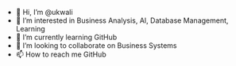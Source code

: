 - 👋 Hi, I’m @ukwali
- 👀 I’m interested in Business Analysis, AI, Database Management, Learning
- 🌱 I’m currently learning GitHub
- 💞️ I’m looking to collaborate on Business Systems
- 📫 How to reach me GitHub

<!---
ukwali/ukwali is a ✨ special ✨ repository because its `README.md` (this file) appears on your GitHub profile.
You can click the Preview link to take a look at your changes.
--->
